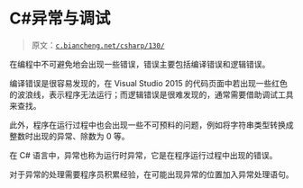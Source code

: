 # C#异常与调试

> 原文：[`c.biancheng.net/csharp/130/`](http://c.biancheng.net/csharp/130/)

在编程中不可避免地会出现一些错误，错误主要包括编译错误和逻辑错误。

编译错误是很容易发现的，在 Visual Studio 2015 的代码页面中若出现一些红色的波浪线，表示程序无法运行；而逻辑错误是很难发现的，通常需要借助调试工具来查找。

此外，程序在运行过程中也会出现一些不可预料的问题，例如将字符串类型转换成整数时出现的异常、除数为 0 等。

在 C# 语言中，异常也称为运行时异常，它是在程序运行过程中出现的错误。

对于异常的处理需要程序员积累经验，在可能出现异常的位置加入异常处理语句。